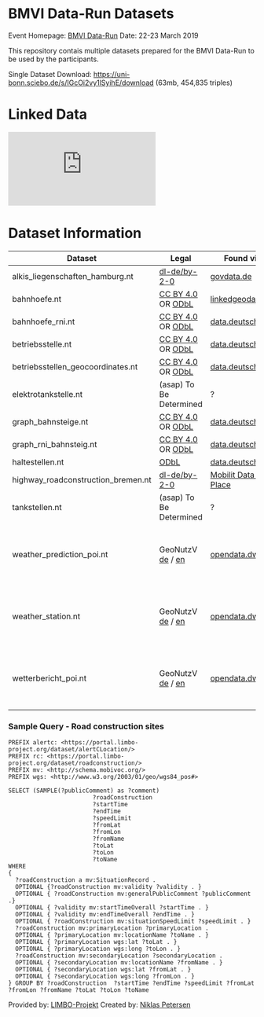 # BMVI Data-Run Datasets
Event Homepage: [BMVI Data-Run](https://www.bmvi.de/SharedDocs/DE/Termine-mFUND/bmvi-data-run.html)
Date: 22-23 March 2019

This repository contais multiple datasets prepared for the BMVI Data-Run to be used by the participants. 

Single Dataset Download: https://uni-bonn.sciebo.de/s/IGcOi2vy1lSyihE/download (63mb, 454,835 triples)

# Linked Data
![alt text](https://uni-bonn.sciebo.de/index.php/apps/files_sharing/ajax/publicpreview.php?x=1920&y=644&a=true&file=extended_lod_cloud.png&t=K7gmxdrRBIvwsFN&scalingup=0)


# Dataset Information

| Dataset  | Legal | Found via Portal   |  Data Provider | 
| ------------- | ------------- | ------------- | ------------- |
| alkis_liegenschaften_hamburg.nt  |  [dl-de/by-2-0](https://www.govdata.de/dl-de/by-2-0) | [govdata.de](https://www.govdata.de/)   |  City of Hamburg | 
| bahnhoefe.nt  | [CC BY 4.0](https://creativecommons.org/licenses/by/4.0/) OR [ODbL](https://opendatacommons.org/licenses/odbl/index.html)  | [linkedgeodata.org](http://linkedgeodata.org/)   |  [OpenStreetMap Contributers](http://openstreetmap.org/) | 
| bahnhoefe_rni.nt  | [CC BY 4.0](https://creativecommons.org/licenses/by/4.0/) OR [ODbL](https://opendatacommons.org/licenses/odbl/index.html)  | [data.deutschebahn.com](https://data.deutschebahn.com/)   |  [Deutsche Bahn](https://www.deutschebahn.com/) | 
| betriebsstelle.nt  | [CC BY 4.0](https://creativecommons.org/licenses/by/4.0/) OR [ODbL](https://opendatacommons.org/licenses/odbl/index.html)  | [data.deutschebahn.com](https://data.deutschebahn.com/)   |  [Deutsche Bahn](https://www.deutschebahn.com/) | 
| betriebsstellen_geocoordinates.nt  | [CC BY 4.0](https://creativecommons.org/licenses/by/4.0/) OR [ODbL](https://opendatacommons.org/licenses/odbl/index.html)  |  [data.deutschebahn.com](https://data.deutschebahn.com/)   |  [Deutsche Bahn](https://www.deutschebahn.com/) | 
| elektrotankstelle.nt | (asap) To Be Determined  | ?   |  ? | 
| graph_bahnsteige.nt  | [CC BY 4.0](https://creativecommons.org/licenses/by/4.0/) OR [ODbL](https://opendatacommons.org/licenses/odbl/index.html)  |  [data.deutschebahn.com](https://data.deutschebahn.com/)   |  [Deutsche Bahn](https://www.deutschebahn.com/) | 
| graph_rni_bahnsteig.nt  | [CC BY 4.0](https://creativecommons.org/licenses/by/4.0/) OR [ODbL](https://opendatacommons.org/licenses/odbl/index.html)   |  [data.deutschebahn.com](https://data.deutschebahn.com/)   |  [Deutsche Bahn](https://www.deutschebahn.com/) | 
| haltestellen.nt  |  [ODbL](https://opendatacommons.org/licenses/odbl/index.html)  |  [data.deutschebahn.com](https://data.deutschebahn.com/)   |  [Deutsche Bahn](https://www.deutschebahn.com/) | 
| highway_roadconstruction_bremen.nt  | [dl-de/by-2-0](https://www.govdata.de/dl-de/by-2-0)  | [Mobilit Data Market Place](https://service.mdm-portal.de/mdm-portal-application/)   |  City of Bremen | 
| tankstellen.nt   | (asap) To Be Determined  | ?   |  ? | 
| weather_prediction_poi.nt   | GeoNutzV [de](http://www.geodatenzentrum.de/docpdf/geonutzv.pdf) / [en](http://www.geodatenzentrum.de/docpdf/geonutzv_eng.pdf)   |  [opendata.dwd.de](https://opendata.dwd.de/)   |   [German Meteorological Office (de: Deutscher Wetter Dienst, DWD)](https://www.dwd.de/EN/Home/home_node.html) | 
| weather_station.nt   |  GeoNutzV [de](http://www.geodatenzentrum.de/docpdf/geonutzv.pdf) / [en](http://www.geodatenzentrum.de/docpdf/geonutzv_eng.pdf) |  [opendata.dwd.de](https://opendata.dwd.de/)   |   [German Meteorological Office (de: Deutscher Wetter Dienst, DWD)](https://www.dwd.de/EN/Home/home_node.html) | 
| wetterbericht_poi.nt   | GeoNutzV [de](http://www.geodatenzentrum.de/docpdf/geonutzv.pdf) / [en](http://www.geodatenzentrum.de/docpdf/geonutzv_eng.pdf)  |  [opendata.dwd.de](https://opendata.dwd.de/)   |  [German Meteorological Office (de: Deutscher Wetter Dienst, DWD)](https://www.dwd.de/EN/Home/home_node.html) | 

### Sample Query - Road construction sites

```sparql
PREFIX alertc: <https://portal.limbo-project.org/dataset/alertCLocation/>
PREFIX rc: <https://portal.limbo-project.org/dataset/roadconstruction/>
PREFIX mv: <http://schema.mobivoc.org/>
PREFIX wgs: <http://www.w3.org/2003/01/geo/wgs84_pos#> 

SELECT (SAMPLE(?publicComment) as ?comment)
                        ?roadConstruction
                        ?startTime
                        ?endTime
                        ?speedLimit
                        ?fromLat
                        ?fromLon
                        ?fromName
                        ?toLat
                        ?toLon
                        ?toName
WHERE 
{ 
  ?roadConstruction a mv:SituationRecord .
  OPTIONAL {?roadConstruction mv:validity ?validity . } 
  OPTIONAL { ?roadConstruction mv:generalPublicComment ?publicComment .}
  OPTIONAL { ?validity mv:startTimeOverall ?startTime . }
  OPTIONAL { ?validity mv:endTimeOverall ?endTime . }
  OPTIONAL { ?roadConstruction mv:situationSpeedLimit ?speedLimit . }
  ?roadConstruction mv:primaryLocation ?primaryLocation .
  OPTIONAL { ?primaryLocation mv:locationName ?toName . }
  OPTIONAL { ?primaryLocation wgs:lat ?toLat . }
  OPTIONAL { ?primaryLocation wgs:long ?toLon . }
  ?roadConstruction mv:secondaryLocation ?secondaryLocation .
  OPTIONAL { ?secondaryLocation mv:locationName ?fromName . }
  OPTIONAL { ?secondaryLocation wgs:lat ?fromLat . }
  OPTIONAL { ?secondaryLocation wgs:long ?fromLon . }
} GROUP BY ?roadConstruction  ?startTime ?endTime ?speedLimit ?fromLat ?fromLon ?fromName ?toLat ?toLon ?toName
```


Provided by: [LIMBO-Projekt](https://www.limbo-project.org/)
Created by: [Niklas Petersen](http://np00.github.io/)
